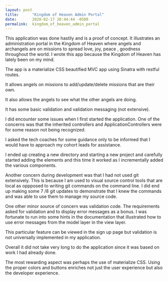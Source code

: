 ```yaml
---
layout: post
title:      "Kingdom of Heaven Admin Portal"
date:       2020-02-17 20:44:44 -0500
permalink:  kingdom_of_heaven_admin_portal
---
```


This application was done hastily and is a proof of concept. It illustrates an administration portal in the Kingdom of Heaven where angels and archangels are on missions to spread love, joy, peace , goodness throughout the world. I wrote this app because the Kingdom of Heaven has lately been on my mind.

The app is a materialize CSS beautified MVC app using Sinatra with restful routes.

It allows angels on missions to add/update/delete missions that are their own.

It also allows the angels to see what the other angels are doing.

It has some basic validation and validation messaging (not extensive).

I did encounter some issues when I first started the application. One of the concerns was that the inherited controllers and ApplicationControllers were for some reason not being recognized. 

I asked the tech coaches for some guidance only to be informed that I would have to approach my cohort leads for assistance.

I ended up creating a new directory and starting a new project and carefully started adding the elements and this time it worked as I incrementally added the various components.


Another concern during development was that I had not used git extensively. This is because I am used to visual source control tools that are local as oppposed to writing git commands on the command line. I did end up making some 7 /8 git updates to demonstrate that I knew the commands and was able to use them to manage my source code.

One other minor source of concern was validation code. The requirements asked for validation and to display error messages as a bonus. I was fortunate to run into some hints in the documentation that illustrated how to use error messages from the model layer in the view layer. 

This particular feature can be viewed in the sign up page but validation is not universally implemented in my application. 

Overall it did not take very long to do the application since it was based on work I had already done.

The most rewarding aspect was perhaps the use of materialize CSS. Using the proper colors and buttons enriches not just the user experience but also the developer experience.


